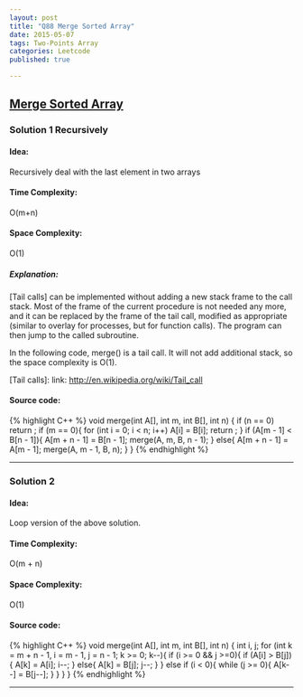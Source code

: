 ```yaml
---
layout: post
title: "Q88 Merge Sorted Array"
date: 2015-05-07
tags: Two-Points Array
categories: Leetcode
published: true

---
```


## [Merge Sorted Array](https://leetcode.com/problems/merge-sorted-array/) 

### Solution 1 Recursively

#### Idea:
Recursively deal with the last element in two arrays

#### Time Complexity:
O(m+n)

#### Space Complexity:
O(1)

##### Explanation:
[Tail calls] can be implemented without adding a new stack frame to the call stack. Most of the frame of the current procedure is not needed any more, and it can be replaced by the frame of the tail call, modified as appropriate (similar to overlay for processes, but for function calls). The program can then jump to the called subroutine. 

In the following code, merge() is a tail call. It will not add additional stack, so the space complexity is O(1).

[Tail calls]: link: http://en.wikipedia.org/wiki/Tail_call

#### Source code:
{% highlight C++ %}
    void merge(int A[], int m, int B[], int n) {
        if (n == 0)
            return ;
        if (m == 0){
            for (int i = 0; i < n; i++)
                A[i] = B[i];
            return ;
        }
        if (A[m - 1] < B[n - 1]){
            A[m + n - 1] = B[n - 1];
            merge(A, m, B, n - 1);
        }
        else{
            A[m + n - 1] = A[m - 1];
            merge(A, m - 1, B, n);
        }
    }
{% endhighlight %}

---

### Solution 2

#### Idea:
Loop version of the above solution.

#### Time Complexity:
O(m + n)

#### Space Complexity:
O(1) 

#### Source code:
{% highlight C++ %}
    void merge(int A[], int m, int B[], int n) {
        int i, j;
        for (int k = m + n - 1, i = m - 1, j = n - 1; k >= 0; k--){
            if (i >= 0 && j >=0){
                if (A[i] > B[j]){
                    A[k] = A[i];
                    i--;
                }
                else{
                    A[k] = B[j];
                    j--;
                }
            }
            else if (i < 0){
                while (j >= 0){
                    A[k--] = B[j--];
                }
            }
        }
    }
{% endhighlight %}

---


